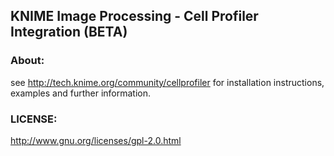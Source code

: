 KNIME Image Processing - Cell Profiler Integration (BETA)
--------------
### About: 
see http://tech.knime.org/community/cellprofiler for installation instructions, examples and further information.

### LICENSE: 

http://www.gnu.org/licenses/gpl-2.0.html
